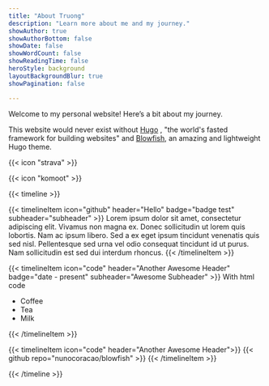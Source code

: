 ```yaml
---
title: "About Truong"
description: "Learn more about me and my journey."
showAuthor: true
showAuthorBottom: false
showDate: false
showWordCount: false
showReadingTime: false
heroStyle: background
layoutBackgroundBlur: true
showPagination: false

---
```


Welcome to my personal website! Here’s a bit about my journey.

This website would never exist without [Hugo](https://gohugo.io/)
, "the world's fasted framework for building websites" and [Blowfish](https://blowfish.page/), an amazing and lightweight Hugo theme.

{{< icon "strava" >}}

{{< icon "komoot" >}}


<!-- CV Part -->

{{< timeline >}}

{{< timelineItem icon="github" header="Hello" badge="badge test" subheader="subheader" >}}
Lorem ipsum dolor sit amet, consectetur adipiscing elit. Vivamus non magna ex. Donec sollicitudin ut lorem quis lobortis. Nam ac ipsum libero. Sed a ex eget ipsum tincidunt venenatis quis sed nisl. Pellentesque sed urna vel odio consequat tincidunt id ut purus. Nam sollicitudin est sed dui interdum rhoncus. 
{{< /timelineItem >}}


{{< timelineItem icon="code" header="Another Awesome Header" badge="date - present" subheader="Awesome Subheader" >}}
With html code
<ul>
  <li>Coffee</li>
  <li>Tea</li>
  <li>Milk</li>
</ul>
{{< /timelineItem >}}


{{< timelineItem icon="code" header="Another Awesome Header">}}
{{< github repo="nunocoracao/blowfish" >}}
{{< /timelineItem >}}

{{< /timeline >}}



